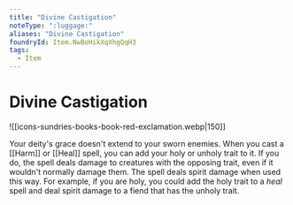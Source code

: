```yaml
---
title: "Divine Castigation"
noteType: ":luggage:"
aliases: "Divine Castigation"
foundryId: Item.NwBoHikXqXhgQqH3
tags:
  - Item
---
```


# Divine Castigation
![[icons-sundries-books-book-red-exclamation.webp|150]]

Your deity's grace doesn't extend to your sworn enemies. When you cast a [[Harm]] or [[Heal]] spell, you can add your holy or unholy trait to it. If you do, the spell deals damage to creatures with the opposing trait, even if it wouldn't normally damage them. The spell deals spirit damage when used this way. For example, if you are holy, you could add the holy trait to a _heal_ spell and deal spirit damage to a fiend that has the unholy trait.
